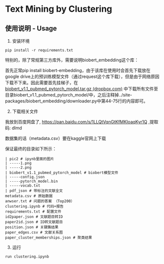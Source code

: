 # **Text Mining by Clustering**


## 使用说明 - Usage

1. 安装环境

```
pip install -r requirements.txt
```

特别的，除了常规第三方库外，需要说明biobert_embedding这个库：

首先正常pip install biobert-embedding，由于该库在使用时会首先下载放在google drive上的预训练模型文件（通过request这个库下载），但是由于网络原因下载不下来。因此需要首先挂梯子，在[biobert_v1.1_pubmed_pytorch_model.tar.gz (dropbox.com)](https://www.dropbox.com/s/hvsemunmv0htmdk/biobert_v1.1_pubmed_pytorch_model.tar.gz?dl=0) 中下载所有文件至目录biobert_v1.1_pubmed_pytorch_model/中，之后注释掉../site-packages/biobert_embedding/downloader.py中第44-75行的内容即可。

2. 下载相关文件

我放到百度网盘了, https://pan.baidu.com/s/1LLQtVqnGtKfMKIoaqKyr1Q ,提取码: dlmd

数据集的话（metadata.csv）要在kaggle官网上下载

保证最终的目录如下所示：

```
| pic2 # ipynb里面的图片
| -----1.png
| -----2.png
| biobert_v1.1_pubmed_pytorch_model # biobert模型文件
| -----config.json
| -----pytorch_model.bin
| -----vocab.txt
| pdf_json # 带标注的文献全文
metadata.csv # 原始数据
anwser.txt # 问题的答案 （Top200）
clustering.ipynb # 代码+报告
requirements.txt # 配置文件
id2paper.json # 文献题目转ID
paper2id.json # ID转文献题目
position.json # 关键簇结果
paper_edges.csv # 文献关系图
paper_cluster_memberships.json # 聚类结果 
```

3. 运行

```
run clustering.ipynb 
```

